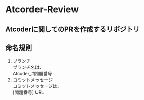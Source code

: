 # Atcorder-Review
## Atcoderに関してのPRを作成するリポジトリ

## 命名規則
1. ブランチ  
ブランチ名は、  
Atcoder_#問題番号
2. コミットメッセージ   
コミットメッセージは、  
[問題番号] URL
